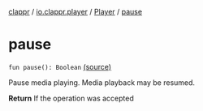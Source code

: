 [clappr](../../index.md) / [io.clappr.player](../index.md) / [Player](index.md) / [pause](.)

# pause

`fun pause(): Boolean` [(source)](https://github.com/clappr/clappr-android/tree/dev/clappr/src/main/kotlin/io/clappr/player/Player.kt#L166)

Pause media playing. Media playback may be resumed.

**Return**
If the operation was accepted

